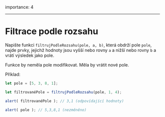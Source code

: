 importance: 4

---

# Filtrace podle rozsahu

Napište funkci `filtrujPodleRozsahu(pole, a, b)`, která obdrží pole `pole`, najde prvky, jejichž hodnoty jsou vyšší nebo rovny `a` a nižší nebo rovny `b` a vrátí výsledek jako pole.

Funkce by neměla pole modifikovat. Měla by vrátit nové pole.

Příklad:

```js
let pole = [5, 3, 8, 1];

let filtrovanéPole = filtrujPodleRozsahu(pole, 1, 4); 

alert( filtrovanéPole ); // 3,1 (odpovídající hodnoty)

alert( pole ); // 5,3,8,1 (nezměněno)
```

